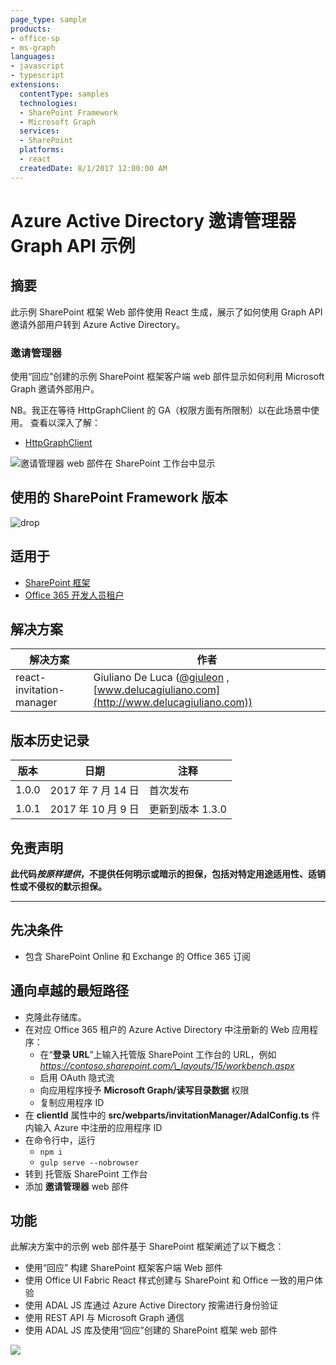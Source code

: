 ```yaml
---
page_type: sample
products:
- office-sp
- ms-graph
languages:
- javascript
- typescript
extensions:
  contentType: samples
  technologies:
  - SharePoint Framework
  - Microsoft Graph
  services:
  - SharePoint
  platforms:
  - react
  createdDate: 8/1/2017 12:00:00 AM
---
```

# Azure Active Directory 邀请管理器 Graph API 示例

## 摘要

此示例 SharePoint 框架 Web 部件使用 React 生成，展示了如何使用 Graph API 邀请外部用户转到 Azure Active Directory。

### 邀请管理器

使用“回应”创建的示例 SharePoint 框架客户端 web 部件显示如何利用 Microsoft Graph 邀请外部用户。

NB。我正在等待 HttpGraphClient 的 GA（权限方面有所限制）以在此场景中使用。
查看以深入了解：
* [HttpGraphClient](https://docs.microsoft.com/sharepoint/dev/spfx/web-parts/guidance/call-microsoft-graph-from-your-web-part)

![邀请管理器 web 部件在 SharePoint 工作台中显示](./assets/SPFx-Invitation-Manager.gif)

## 使用的 SharePoint Framework 版本 
![drop](https://img.shields.io/badge/drop-1.3.0-green.svg)

## 适用于

* [SharePoint 框架](https://docs.microsoft.com/sharepoint/dev/spfx/sharepoint-framework-overview)
* [Office 365 开发人员租户](https://docs.microsoft.com/sharepoint/dev/spfx/set-up-your-developer-tenant)

## 解决方案

解决方案|作者
--------|---------
react-invitation-manager|Giuliano De Luca ([@giuleon](https://twitter.com/giuleon) , [www.delucagiuliano.com](http://www.delucagiuliano.com))

## 版本历史记录

版本|日期|注释
-------|----|--------
1.0.0|2017 年 7 月 14 日|首次发布
1.0.1|2017 年 10 月 9 日|更新到版本 1.3.0

## 免责声明
**此代码*按原样提供*，不提供任何明示或暗示的担保，包括对特定用途适用性、适销性或不侵权的默示担保。**

---

## 先决条件

- 包含 SharePoint Online 和 Exchange 的 Office 365 订阅

## 通向卓越的最短路径

- 克隆此存储库。
- 在对应 Office 365 租户的 Azure Active Directory 中注册新的 Web 应用程序：
  - 在“**登录 URL**”上输入托管版 SharePoint 工作台的 URL，例如 *https://contoso.sharepoint.com/\_layouts/15/workbench.aspx*
  - 启用 OAuth 隐式流
  - 向应用程序授予 **Microsoft Graph/读写目录数据** 权限
  - 复制应用程序 ID
- 在 **clientId** 属性中的 **src/webparts/invitationManager/AdalConfig.ts** 件内输入 Azure 中注册的应用程序 ID
- 在命令行中，运行
  - `npm i`
  - `gulp serve --nobrowser`
- 转到 托管版 SharePoint 工作台
- 添加 **邀请管理器** web 部件

## 功能

此解决方案中的示例 web 部件基于 SharePoint 框架阐述了以下概念：

- 使用“回应” 构建 SharePoint 框架客户端 Web 部件
- 使用 Office UI Fabric React 样式创建与 SharePoint 和 Office 一致的用户体验
- 使用 ADAL JS 库通过 Azure Active Directory 按需进行身份验证
- 使用 REST API 与 Microsoft Graph 通信
- 使用 ADAL JS 库及使用“回应”创建的 SharePoint 框架 web 部件

![](https://pnptelemetry.azurewebsites.net/sp-dev-fx-webparts/samples/react-invitation-manager)
